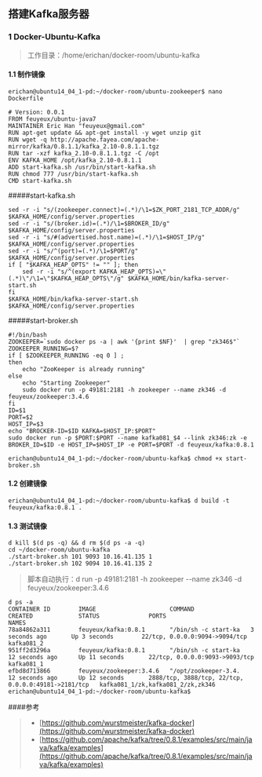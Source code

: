 搭建Kafka服务器
----

### 1 Docker-Ubuntu-Kafka
>工作目录：/home/erichan/docker-room/ubuntu-kafka

#### 1.1 制作镜像
```
erichan@ubuntu14_04_1-pd:~/docker-room/ubuntu-zookeeper$ nano Dockerfile
```

```
# Version: 0.0.1
FROM feuyeux/ubuntu-java7
MAINTAINER Eric Han "feuyeux@gmail.com"
RUN apt-get update && apt-get install -y wget unzip git
RUN wget -q http://apache.fayea.com/apache-mirror/kafka/0.8.1.1/kafka_2.10-0.8.1.1.tgz
RUN tar -xzf kafka_2.10-0.8.1.1.tgz -C /opt
ENV KAFKA_HOME /opt/kafka_2.10-0.8.1.1
ADD start-kafka.sh /usr/bin/start-kafka.sh
RUN chmod 777 /usr/bin/start-kafka.sh
CMD start-kafka.sh
```

#####start-kafka.sh

```
sed -r -i "s/(zookeeper.connect)=(.*)/\1=$ZK_PORT_2181_TCP_ADDR/g" $KAFKA_HOME/config/server.properties
sed -r -i "s/(broker.id)=(.*)/\1=$BROKER_ID/g" $KAFKA_HOME/config/server.properties
sed -r -i "s/#(advertised.host.name)=(.*)/\1=$HOST_IP/g" $KAFKA_HOME/config/server.properties
sed -r -i "s/^(port)=(.*)/\1=$PORT/g" $KAFKA_HOME/config/server.properties
if [ "$KAFKA_HEAP_OPTS" != "" ]; then
    sed -r -i "s/^(export KAFKA_HEAP_OPTS)=\"(.*)\"/\1=\"$KAFKA_HEAP_OPTS\"/g" $KAFKA_HOME/bin/kafka-server-start.sh
fi
$KAFKA_HOME/bin/kafka-server-start.sh $KAFKA_HOME/config/server.properties
```

#####start-broker.sh
```
#!/bin/bash
ZOOKEEPER=`sudo docker ps -a | awk '{print $NF}'  | grep "zk346$"`
ZOOKEEPER_RUNNING=$?
if [ $ZOOKEEPER_RUNNING -eq 0 ] ;
then
    echo "ZooKeeper is already running"
else
    echo "Starting Zookeeper"
    sudo docker run -p 49181:2181 -h zookeeper --name zk346 -d feuyeux/zookeeper:3.4.6
fi
ID=$1
PORT=$2
HOST_IP=$3
echo "BROCKER-ID=$ID KAFKA=$HOST_IP:$PORT"
sudo docker run -p $PORT:$PORT --name kafka081_$4 --link zk346:zk -e BROKER_ID=$ID -e HOST_IP=$HOST_IP -e PORT=$PORT -d feuyeux/kafka:0.8.1
```

```
erichan@ubuntu14_04_1-pd:~/docker-room/ubuntu-kafka$ chmod +x start-broker.sh
```

#### 1.2 创建镜像
```
erichan@ubuntu14_04_1-pd:~/docker-room/ubuntu-kafka$ d build -t feuyeux/kafka:0.8.1 .
```

#### 1.3 测试镜像
```
d kill $(d ps -q) && d rm $(d ps -a -q)
cd ~/docker-room/ubuntu-kafka
./start-broker.sh 101 9093 10.16.41.135 1
./start-broker.sh 102 9094 10.16.41.135 2
```
>脚本自动执行：d run -p 49181:2181 -h zookeeper --name zk346 -d feuyeux/zookeeper:3.4.6

```
d ps -a
CONTAINER ID        IMAGE                     COMMAND                CREATED             STATUS              PORTS                                                 NAMES
78a84862a311        feuyeux/kafka:0.8.1       "/bin/sh -c start-ka   3 seconds ago       Up 3 seconds        22/tcp, 0.0.0.0:9094->9094/tcp                        kafka081_2                          
951ff2d3296a        feuyeux/kafka:0.8.1       "/bin/sh -c start-ka   12 seconds ago      Up 11 seconds       22/tcp, 0.0.0.0:9093->9093/tcp                        kafka081_1                          
efbd8d713866        feuyeux/zookeeper:3.4.6   "/opt/zookeeper-3.4.   12 seconds ago      Up 12 seconds       2888/tcp, 3888/tcp, 22/tcp, 0.0.0.0:49181->2181/tcp   kafka081_1/zk,kafka081_2/zk,zk346   
erichan@ubuntu14_04_1-pd:~/docker-room/ubuntu-kafka$ 
```

####参考
> * [https://github.com/wurstmeister/kafka-docker](https://github.com/wurstmeister/kafka-docker)
> * [https://github.com/apache/kafka/tree/0.8.1/examples/src/main/java/kafka/examples](https://github.com/apache/kafka/tree/0.8.1/examples/src/main/java/kafka/examples)